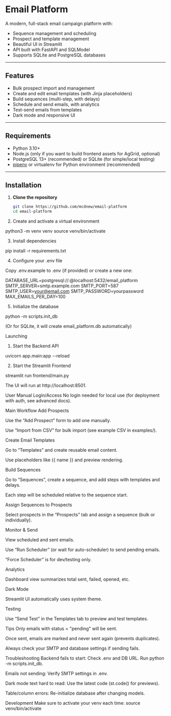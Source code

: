 # Email Platform

A modern, full-stack email campaign platform with:
- Sequence management and scheduling
- Prospect and template management
- Beautiful UI in Streamlit
- API built with FastAPI and SQLModel
- Supports SQLite and PostgreSQL databases

---

## Features

- Bulk prospect import and management
- Create and edit email templates (with Jinja placeholders)
- Build sequences (multi-step, with delays)
- Schedule and send emails, with analytics
- Test-send emails from templates
- Dark mode and responsive UI

---

## Requirements

- Python 3.10+
- Node.js (only if you want to build frontend assets for AgGrid, optional)
- PostgreSQL 13+ (recommended) or SQLite (for simple/local testing)
- [pipenv](https://pipenv.pypa.io/) or virtualenv for Python environment (recommended)

---

## Installation

1. **Clone the repository**
   ```sh
   git clone https://github.com/mcdnew/email-platform
   cd email-platform
   
2. Create and activate a virtual environment

python3 -m venv venv
source venv/bin/activate

3. Install dependencies

pip install -r requirements.txt


4. Configure your .env file

Copy .env.example to .env (if provided) or create a new one:

DATABASE_URL=postgresql://<dbuser>:<dbpass>@localhost:5432/email_platform
SMTP_SERVER=smtp.example.com
SMTP_PORT=587
SMTP_USER=your@email.com
SMTP_PASSWORD=yourpassword
MAX_EMAILS_PER_DAY=100


5. Initialize the database

 python -m scripts.init_db
 
 (Or for SQLite, it will create email_platform.db automatically)
 
Launching
1. Start the Backend API

uvicorn app.main:app --reload

2. Start the Streamlit Frontend

streamlit run frontend/main.py

The UI will run at http://localhost:8501.

User Manual
Login/Access
No login needed for local use (for deployment with auth, see advanced docs).

Main Workflow
Add Prospects

Use the “Add Prospect” form to add one manually.

Use “Import from CSV” for bulk import (see example CSV in examples/).

Create Email Templates

Go to “Templates” and create reusable email content.

Use placeholders like {{ name }} and preview rendering.

Build Sequences

Go to “Sequences”, create a sequence, and add steps with templates and delays.

Each step will be scheduled relative to the sequence start.

Assign Sequences to Prospects

Select prospects in the “Prospects” tab and assign a sequence (bulk or individually).

Monitor & Send

View scheduled and sent emails.

Use “Run Scheduler” (or wait for auto-scheduler) to send pending emails.

“Force Scheduler” is for dev/testing only.

Analytics

Dashboard view summarizes total sent, failed, opened, etc.

Dark Mode

Streamlit UI automatically uses system theme.

Testing

Use “Send Test” in the Templates tab to preview and test templates.

Tips
Only emails with status = "pending" will be sent.

Once sent, emails are marked and never sent again (prevents duplicates).

Always check your SMTP and database settings if sending fails.

Troubleshooting
Backend fails to start: Check .env and DB URL. Run python -m scripts.init_db.

Emails not sending: Verify SMTP settings in .env.

Dark mode text hard to read: Use the latest code (st.code() for previews).

Table/column errors: Re-initialize database after changing models.

Development
Make sure to activate your venv each time:
source venv/bin/activate


